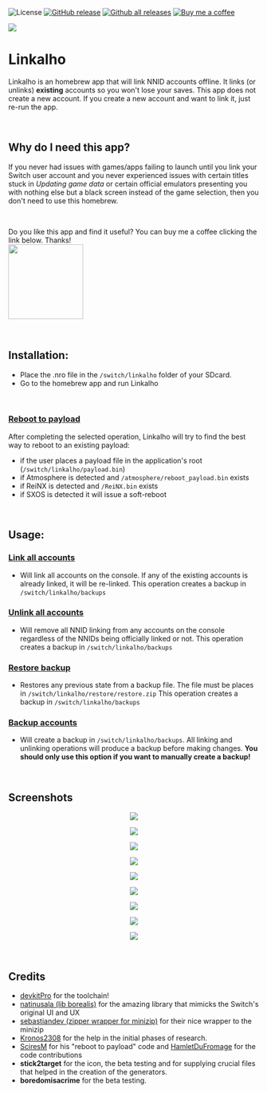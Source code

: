 ![License](https://img.shields.io/badge/License-GPLv3-blue.svg)
[![GitHub release](https://img.shields.io/github/release/rdmrocha/linkalho.svg)](https://github.com/rdmrocha/linkalho/releases/latest/)
[![Github all releases](https://img.shields.io/github/downloads/rdmrocha/linkalho/total.svg)](https://GitHub.com/rdmrocha/linkalho/releases/latest/)
[![Buy me a coffee](https://img.shields.io/badge/buy%20me%20a%20coffee-donate-yellow.svg)](https://paypal.me/rdmrocha)

<p align="left"><img src="https://raw.githubusercontent.com/rdmrocha/linkalho/master/icon.jpg"></p>

# <b>Linkalho</b>

Linkalho is an homebrew app that will link NNID accounts offline. It links (or unlinks) <b>existing</b> accounts so you won't lose your saves.
This app does not create a new account. If you create a new account and want to link it, just re-run the app.

<br>

## <b>Why do I need this app?</b>
If you never had issues with games/apps failing to launch until you link your Switch user account and you never experienced issues with certain titles stuck in _Updating game data_ or certain official emulators presenting you with nothing else but a black screen instead of the game selection, then you don't need to use this homebrew.

<br>

Do you like this app and find it useful? You can buy me a coffee clicking the link below. Thanks!<br>
<a href="https://paypal.me/rdmrocha"><img src="raw/buy-me-a-coffee.png" width="150px" /></a>

<br>

## <b>Installation</b>:
- Place the .nro file in the `/switch/linkalho` folder of your SDcard.
- Go to the homebrew app and run Linkalho

<br>

### <u>Reboot to payload</u>
After completing the selected operation, Linkalho will try to find the best way to reboot to an existing payload:
- if the user places a payload file in the application's root (`/switch/linkalho/payload.bin`)
- if Atmosphere is detected and `/atmosphere/reboot_payload.bin` exists
- if ReiNX is detected and `/ReiNX.bin` exists
- if SXOS is detected it will issue a soft-reboot

<br>

## <b>Usage</b>:

### <u>Link all accounts</u>
- Will link all accounts on the console. If any of the existing accounts is already linked, it will be re-linked.
This operation creates a backup in `/switch/linkalho/backups`

### <u>Unlink all accounts</u>
- Will remove all NNID linking from any accounts on the console regardless of the NNIDs being officially linked or not.
This operation creates a backup in `/switch/linkalho/backups`

### <u>Restore backup</u>
- Restores any previous state from a backup file. The file must be places in `/switch/linkalho/restore/restore.zip`
This operation creates a backup in `/switch/linkalho/backups`

### <u>Backup accounts</u>
- Will create a backup in `/switch/linkalho/backups`.
All linking and unlinking operations will produce a backup before making changes.
<b>You should only use this option if you want to manually create a backup!</b>

<br>

## <b>Screenshots</b>
<p align="center"><img src="raw/screenshot1.jpg"></p>
<p align="center"><img src="raw/screenshot2.jpg"></p>
<p align="center"><img src="raw/screenshot3.jpg"></p>
<p align="center"><img src="raw/screenshot4.jpg"></p>
<p align="center"><img src="raw/screenshot5.jpg"></p>
<p align="center"><img src="raw/screenshot6.jpg"></p>
<p align="center"><img src="raw/screenshot7.jpg"></p>
<p align="center"><img src="raw/screenshot8.jpg"></p>
<p align="center"><img src="raw/screenshot9.jpg"></p>

<br>

## <b>Credits</b>
  - [devkitPro](https://devkitpro.org) for the toolchain!
  - [natinusala (lib borealis)](https://github.com/natinusala/borealis) for the amazing library that mimicks the Switch's original UI and UX
  - [sebastiandev (zipper wrapper for minizip)](https://github.com/sebastiandev/zipper/) for their nice wrapper to the minizip
  - [Kronos2308](https://github.com/Kronos2308) for the help in the initial phases of research.
  - [SciresM](https://github.com/SciresM) for his "reboot to payload" code and [HamletDuFromage](https://github.com/HamletDuFromage) for the code contributions
  - **stick2target** for the icon, the beta testing and for supplying crucial files that helped in the creation of the generators.
  - **boredomisacrime** for the beta testing.
